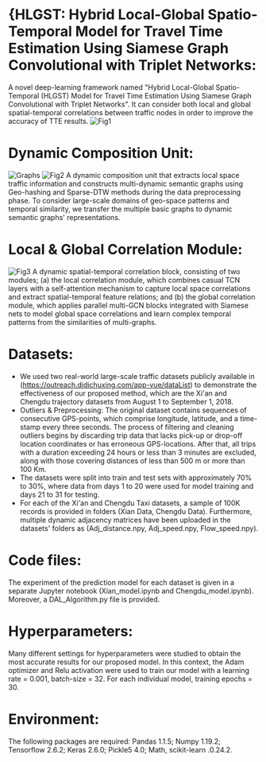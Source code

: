 # {HLGST: Hybrid Local-Global Spatio-Temporal Model for Travel Time Estimation Using Siamese Graph Convolutional with Triplet Networks:
A novel deep-learning framework named "Hybrid Local-Global Spatio-Temporal (HLGST) Model for Travel Time Estimation Using Siamese Graph Convolutional with Triplet Networks". It can consider both local and global spatial-temporal correlations between traffic nodes in order to improve the accuracy of TTE results.
![Fig1](https://user-images.githubusercontent.com/66161950/234546722-138f26bb-fa72-472c-b70f-20fd2699c8d7.jpg)

# Dynamic Composition Unit:
![Graphs](https://user-images.githubusercontent.com/66161950/234547534-db726e35-41b8-4632-a53f-86cdcdc7bdac.jpg)
![Fig2](https://user-images.githubusercontent.com/66161950/234547586-de211365-dad2-4260-9be3-23522894fbe3.jpg)
A dynamic composition unit that extracts local space traffic information and constructs multi-dynamic semantic graphs using Geo-hashing and Sparse-DTW methods during the data preprocessing phase. To consider large-scale domains of geo-space patterns and temporal similarity, we transfer the multiple basic graphs to dynamic semantic graphs' representations.

# Local & Global Correlation Module:
![Fig3](https://user-images.githubusercontent.com/66161950/234547920-3d316de8-4608-4fdb-8482-a1891074f75b.jpg)
A dynamic spatial-temporal correlation block, consisting of two modules; (a) the local correlation module, which combines casual TCN layers with a self-attention mechanism to capture local space correlations and extract spatial-temporal feature relations; and (b) the global correlation module, which applies parallel multi-GCN blocks integrated with Siamese nets to model global space correlations and learn complex temporal patterns from the similarities of multi-graphs.

# Datasets:
* We used two real-world large-scale traffic datasets publicly available in (https://outreach.didichuxing.com/app-vue/dataList) to demonstrate the effectiveness of our proposed method, which are the Xi'an and Chengdu trajectory datasets from August 1 to September 1, 2018.
* Outliers & Preprocessing: The original dataset contains sequences of consecutive GPS-points, which comprise longitude, latitude, and a time-stamp every three seconds. The process of filtering and cleaning outliers begins by discarding trip data that lacks pick-up or drop-off location coordinates or has erroneous GPS-locations. After that, all trips with a duration exceeding 24 hours or less than 3 minutes are excluded, along with those covering distances of less than 500 m or more than 100 Km.
* The datasets were split into train and test sets with approximately 70% to 30%, where data from days 1 to 20 were used for model training and days 21 to 31 for testing.
* For each of the Xi'an and Chengdu Taxi datasets, a sample of 100K records is provided in folders (Xian Data, Chengdu Data). Furthermore, multiple dynamic adjacency matrices have been uploaded in the datasets' folders as (Adj_distance.npy, Adj_speed.npy, Flow_speed.npy).

# Code files:
The experiment of the prediction model for each dataset is given in a separate Jupyter notebook (Xian_model.ipynb and Chengdu_model.ipynb). Moreover, a DAL_Algorithm.py file is provided.

# Hyperparameters:
Many different settings for hyperparameters were studied to obtain the most accurate results for our proposed model. In this context, the Adam optimizer and Relu activation were used to train our model with a learning rate = 0.001, batch-size = 32. For each individual model, training epochs = 30.

# Environment:
The following packages are required:
Pandas 1.1.5; Numpy 1.19.2; Tensorflow 2.6.2; Keras 2.6.0; Pickle5 4.0; Math, scikit-learn .0.24.2.
